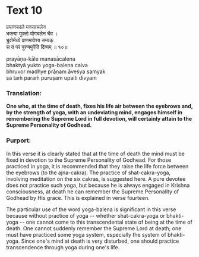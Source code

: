 # Text 10

प्रयाणकाले मनसाचलेन  
भक्त्या युक्तो योगबलेन चैव ।  
भ्रुवोर्मध्ये प्राणमावेश्य सम्यक्  
स तं परं पुरुषमुपैति दिव्यम् ॥ १०॥

prayāṇa-kāle manasācalena  
bhaktyā yukto yoga-balena caiva  
bhruvor madhye prāṇam āveśya samyak  
sa taḿ paraḿ puruṣam upaiti divyam



### Translation:

**One who, at the time of death, fixes his life air between the eyebrows and, by the strength of yoga, with an undeviating mind, engages himself in remembering the Supreme Lord in full devotion, will certainly attain to the Supreme Personality of Godhead.**

### Purport:

In this verse it is clearly stated that at the time of death the mind must be fixed in devotion to the Supreme Personality of Godhead. For those practiced in yoga, it is recommended that they raise the life force between the eyebrows (to the ajna-cakra). The practice of shat-cakra-yoga, involving meditation on the six cakras, is suggested here. A pure devotee does not practice such yoga, but because he is always engaged in Krishna consciousness, at death he can remember the Supreme Personality of Godhead by His grace. This is explained in verse fourteen.

The particular use of the word yoga-balena is significant in this verse because without practice of yoga -- whether shat-cakra-yoga or bhakti-yoga -- one cannot come to this transcendental state of being at the time of death. One cannot suddenly remember the Supreme Lord at death; one must have practiced some yoga system, especially the system of bhakti-yoga. Since one's mind at death is very disturbed, one should practice transcendence through yoga during one's life.